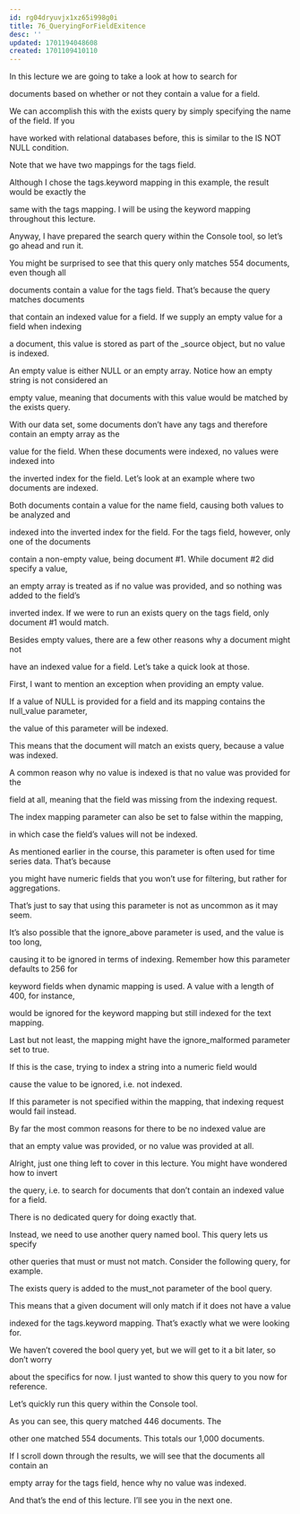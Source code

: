 ```yaml
---
id: rg04dryuvjx1xz65i998g0i
title: 76_QueryingForFieldExitence
desc: ''
updated: 1701194048608
created: 1701109410110
---
```

In this lecture we are going to take a look at how to search for

documents based on whether or not they contain a value for a field.

We can accomplish this with the exists query by simply specifying the name of the field. If you

have worked with relational databases before, this is similar to the IS NOT NULL condition.

Note that we have two mappings for the tags field.

Although I chose the tags.keyword mapping in this example, the result would be exactly the

same with the tags mapping. I will be using the keyword mapping throughout this lecture.

Anyway, I have prepared the search query within the Console tool, so let’s go ahead and run it.

You might be surprised to see that this query only matches 554 documents, even though all

documents contain a value for the tags field. That’s because the query matches documents

that contain an indexed value for a field. If we supply an empty value for a field when indexing

a document, this value is stored as part of the _source object, but no value is indexed.

An empty value is either NULL or an empty array. Notice how an empty string is not considered an

empty value, meaning that documents with this value would be matched by the exists query.

With our data set, some documents don’t have any tags and therefore contain an empty array as the

value for the field. When these documents were indexed, no values were indexed into

the inverted index for the field. Let’s look at an example where two documents are indexed.

Both documents contain a value for the name field, causing both values to be analyzed and

indexed into the inverted index for the field. For the tags field, however, only one of the documents

contain a non-empty value, being document #1. While document #2 did specify a value,

an empty array is treated as if no value was provided, and so nothing was added to the field’s

inverted index. If we were to run an exists query on the tags field, only document #1 would match.

Besides empty values, there are a few other reasons why a document might not

have an indexed value for a field. Let’s take a quick look at those.

First, I want to mention an exception when providing an empty value.

If a value of NULL is provided for a field and its mapping contains the null_value parameter,

the value of this parameter will be indexed.

This means that the document will match an exists query, because a value was indexed.

A common reason why no value is indexed is that no value was provided for the

field at all, meaning that the field was missing from the indexing request.

The index mapping parameter can also be set to false within the mapping,

in which case the field’s values will not be indexed.

As mentioned earlier in the course, this parameter is often used for time series data. That’s because

you might have numeric fields that you won’t use for filtering, but rather for aggregations.

That’s just to say that using this parameter is not as uncommon as it may seem.

It’s also possible that the ignore_above parameter is used, and the value is too long,

causing it to be ignored in terms of indexing. Remember how this parameter defaults to 256 for

keyword fields when dynamic mapping is used. A value with a length of 400, for instance,

would be ignored for the keyword mapping but still indexed for the text mapping.

Last but not least, the mapping might have the ignore_malformed parameter set to true.

If this is the case, trying to index a string into a numeric field would

cause the value to be ignored, i.e. not indexed.

If this parameter is not specified within the mapping, that indexing request would fail instead.

By far the most common reasons for there to be no indexed value are

that an empty value was provided, or no value was provided at all.

Alright, just one thing left to cover in this lecture. You might have wondered how to invert

the query, i.e. to search for documents that don’t contain an indexed value for a field.

There is no dedicated query for doing exactly that.

Instead, we need to use another query named bool. This query lets us specify

other queries that must or must not match. Consider the following query, for example.

The exists query is added to the must_not parameter of the bool query.

This means that a given document will only match if it does not have a value

indexed for the tags.keyword mapping. That’s exactly what we were looking for.

We haven’t covered the bool query yet, but we will get to it a bit later, so don’t worry

about the specifics for now. I just wanted to show this query to you now for reference.

Let’s quickly run this query within the Console tool.

As you can see, this query matched 446 documents. The

other one matched 554 documents. This totals our 1,000 documents.

If I scroll down through the results, we will see that the documents all contain an

empty array for the tags field, hence why no value was indexed.

And that’s the end of this lecture. I’ll see you in the next one.